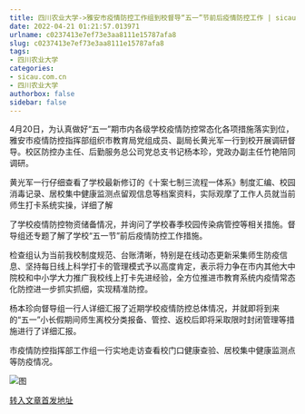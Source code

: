 ```yaml
---
title: 四川农业大学->雅安市疫情防控工作组到校督导“五一”节前后疫情防控工作 | sicau.com.cn
date: 2022-04-21 01:21:57.013971
urlname: c0237413e7ef73e3aa8111e15787afa8
slug: c0237413e7ef73e3aa8111e15787afa8
tags: 
- 四川农业大学
categories:
- sicau.com.cn
- 四川农业大学
authorbox: false
sidebar: false
---
```

4月20日，为认真做好“五一”期市内各级学校疫情防控常态化各项措施落实到位，雅安市疫情防控指挥部组织市教育局党组成员、副局长黄光军一行到校开展调研督导。校区防控办主任、后勤服务总公司党总支书记杨本珍，党政办副主任竹艳陪同调研。

黄光军一行仔细查看了学校最新修订的《十案七制三流程一体系》制度汇编、校园消毒记录、居校集中健康监测点留观信息等档案资料，实际观摩了工作人员就当前师生打卡系统实操，详细了解
<!--more-->
了学校疫情防控物资储备情况，并询问了学校春季校园传染病管控等相关措施。督导组还专题了解了学校“五一节”前后疫情防控工作措施。

检查组认为当前我校制度规范、台账清晰，特别是在线动态更新采集师生防疫信息、坚持每日线上科学打卡的管理模式予以高度肯定，表示将力争在市内其他大中院校和中小学大力推广我校线上打卡先进经验，全方位推进市教育系统内疫情常态化防控进一步抓实抓细，实现精准防控。

杨本珍向督导组一行人详细汇报了近期学校疫情防控总体情况，并就即将到来的“五一”小长假期间师生离校分类报备、管控、返校后即将采取限时封闭管理等措施进行了详细汇报。

市疫情防控指挥部工作组一行实地走访查看校门口健康查验、居校集中健康监测点等防疫情况。

![图](https://news.sicau.edu.cn/__local/B/3C/A0/E5ED3B595BB637175E563FF474A_FC77BEA6_134E0.png)

[转入文章首发地址](https://news.sicau.edu.cn/info/1078/67425.htm)